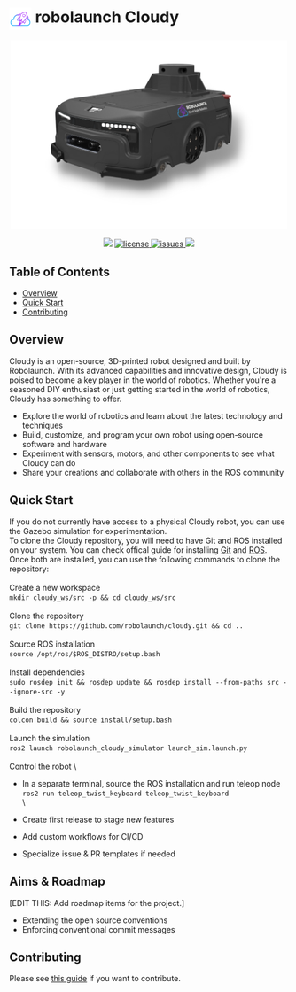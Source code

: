 # <img src="https://raw.githubusercontent.com/robolaunch/trademark/main/logos/svg/rocket.svg" width="40" height="40" align="top"> robolaunch Cloudy
<p align="center">
<img src="https://github.com/robolaunch/cloudy/blob/main/docs/cloudy-v2.png" width="500">
</p>

<div align="center">
  <p align="center">
  <a href="https://github.com/robolaunch/cloudy/contributors" alt="Contributors">
        <img src="https://img.shields.io/github/contributors/robolaunch/cloudy?color=brightgreen"/></a>
    <a href="https://github.com/robolaunch/cloudy/blob/main/LICENSE">
      <img src="https://img.shields.io/github/license/robolaunch/cloudy" alt="license">
    </a>
    <a href="https://github.com/robolaunch/cloudy/issues">
      <img src="https://img.shields.io/github/issues/robolaunch/cloudy" alt="issues">
    </a>
  <a href="https://github.com/robolaunch/cloudy/pulse" alt="Activity">
        <img src="https://img.shields.io/github/commit-activity/m/robolaunch/cloudy" /></a>
  </p>
</div>

## Table of Contents

- [Overview](#overview)
- [Quick Start](#quick-start)
- [Contributing](#contributing)


## Overview

Cloudy is an open-source, 3D-printed robot designed and built by Robolaunch. With its advanced capabilities and innovative design, Cloudy is poised to become a key player in the world of robotics. Whether you're a seasoned DIY enthusiast or just getting started in the world of robotics, Cloudy has something to offer.

- Explore the world of robotics and learn about the latest technology and techniques
- Build, customize, and program your own robot using open-source software and hardware
- Experiment with sensors, motors, and other components to see what Cloudy can do
- Share your creations and collaborate with others in the ROS community


## Quick Start

If you do not currently have access to a physical Cloudy robot, you can use the Gazebo simulation for experimentation. 
\
To clone the Cloudy repository, you will need to have Git and ROS installed on your system. You can check offical guide for installing <a href="https://github.com/git-guides/install-git">Git</a> and <a href="https://docs.ros.org/en/humble/Installation/Ubuntu-Install-Debians.html">ROS</a>. Once both are installed, you can use the following commands to clone the repository:
\
\
Create a new workspace
\
```mkdir cloudy_ws/src -p && cd cloudy_ws/src```
\
\
Clone the repository
\
```git clone https://github.com/robolaunch/cloudy.git && cd ..```
\
\
Source ROS installation
\
```source /opt/ros/$ROS_DISTRO/setup.bash```
\
\
Install dependencies
\
```sudo rosdep init && rosdep update && rosdep install --from-paths src --ignore-src -y ```
\
\
Build the repository
\
```colcon build && source install/setup.bash```
\
\
Launch the simulation
\
```ros2 launch robolaunch_cloudy_simulator launch_sim.launch.py```
\
\
Control the robot
\
- In a separate terminal, source the ROS installation and run teleop node
\
```ros2 run teleop_twist_keyboard teleop_twist_keyboard```
\
\




- Create first release to stage new features
- Add custom workflows for CI/CD
- Specialize issue & PR templates if needed

## Aims & Roadmap

[EDIT THIS: Add roadmap items for the project.]

- Extending the open source conventions
- Enforcing conventional commit messages

## Contributing

Please see [this guide](./CONTRIBUTING) if you want to contribute.
